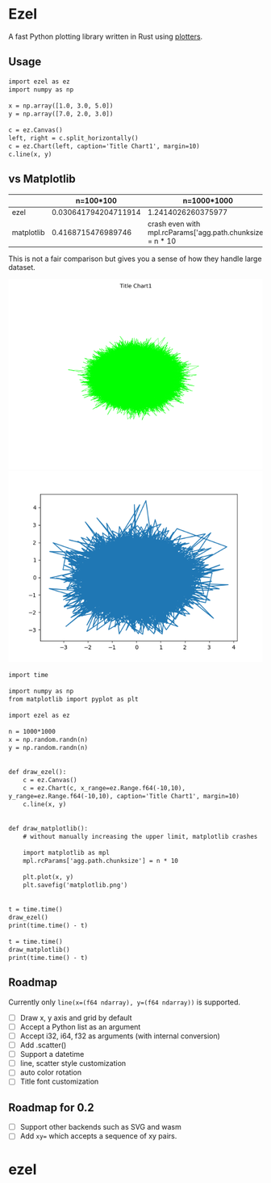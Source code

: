 # Ezel

A fast Python plotting library written in Rust using [plotters](https://github.com/38/plotters).


## Usage
```
import ezel as ez
import numpy as np

x = np.array([1.0, 3.0, 5.0])
y = np.array([7.0, 2.0, 3.0])

c = ez.Canvas()
left, right = c.split_horizontally()
c = ez.Chart(left, caption='Title Chart1', margin=10)
c.line(x, y)
```

## vs Matplotlib

|            | n=100*100            | n=1000*1000                                                 |   |   |
|------------|----------------------|-------------------------------------------------------------|---|---|
| ezel       | 0.030641794204711914 | 1.2414026260375977                                          |   |   |
| matplotlib | 0.4168715476989746   | crash even with mpl.rcParams['agg.path.chunksize'] = n * 10 |   |   |

This is not a fair comparison but gives you a sense of how they handle large dataset.

![](screenshots/ezel.png)
![](screenshots/matplotlib.png)


```
import time

import numpy as np
from matplotlib import pyplot as plt

import ezel as ez

n = 1000*1000
x = np.random.randn(n)
y = np.random.randn(n)


def draw_ezel():
    c = ez.Canvas()
    c = ez.Chart(c, x_range=ez.Range.f64(-10,10), y_range=ez.Range.f64(-10,10), caption='Title Chart1', margin=10)
    c.line(x, y)


def draw_matplotlib():
    # without manually increasing the upper limit, matplotlib crashes

    import matplotlib as mpl
    mpl.rcParams['agg.path.chunksize'] = n * 10

    plt.plot(x, y)
    plt.savefig('matplotlib.png')


t = time.time()
draw_ezel()
print(time.time() - t)

t = time.time()
draw_matplotlib()
print(time.time() - t)
```

## Roadmap
Currently only `line(x=(f64 ndarray), y=(f64 ndarray))` is supported.

- [ ] Draw x, y axis and grid by default
- [ ] Accept a Python list as an argument
- [ ] Accept i32, i64, f32 as arguments (with internal conversion)
- [ ] Add .scatter()
- [ ] Support a datetime
- [ ] line, scatter style customization
- [ ] auto color rotation
- [ ] Title font customization

## Roadmap for 0.2
- [ ] Support other backends such as SVG and wasm
- [ ] Add `xy=` which accepts a sequence of xy pairs.
# ezel
